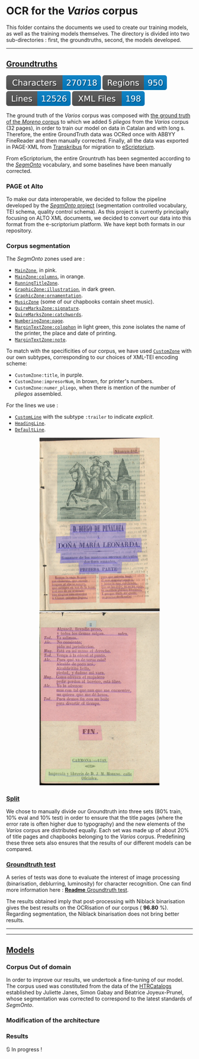# OCR for the _Varios_ corpus #

This folder contains the documents we used to create our training models, as well as the training models themselves. The directory is divided into two sub-directories : first, the groundtruths, second, the models developed.
******
## [Groundtruths](https://github.com/DesenrollandoElCordel/FoNDUE-Spanish-chapbooks-Dataset/tree/main/Grountruth) ##
![characters badge](badges/characters.svg) ![regions badge](badges/regions.svg) ![lines badge](badges/lines.svg) ![files badge](badges/files.svg)

The ground truth of the _Varios_ corpus was composed with [the ground truth of the _Moreno_ corpus](https://github.com/DesenrollandoElCordel/Moreno-OCR-files/tree/main/Moreno-GroundTruth) to which we added 5 _pliegos_ from the _Varios_ corpus (32 pages), in order to train our model on data in Catalan and with long s. Therefore, the entire GroundTruth data was OCRed once with ABBYY FineReader and then manually corrected. Finally, all the data was exported in PAGE-XML from [Transkribus](https://readcoop.eu/transkribus/?sc=Transkribus) for migration to [eScriptorium](https://gitlab.inria.fr/scripta/escriptorium). 

From eScriptorium, the entire Grountruth has been segmented according to the [_SegmOnto_](https://github.com/SegmOnto/Guidelines) vocabulary, and some baselines have been manually corrected. 

### PAGE ot Alto ###

To make our data interoperable, we decided to follow the pipeline developed by the [_SegmOnto_ project](https://hal.archives-ouvertes.fr/hal-03336528) (segmentation controlled vocabulary, TEI schema, quality control schema). As this project is currently  principally focusing on ALTO XML documents, we decided to convert our data into this format from the e-scriptorium platform. 
We have kept both formats in our repository.

### Corpus segmentation ####

The _SegmOnto_ zones used are : 

- [`MainZone`](https://github.com/SegmOnto/Guidelines/blob/main/zones/MainZone/MainZone.md), in pink.
- [`MainZone:columns`](https://github.com/SegmOnto/Guidelines/blob/main/zones/MainZone/MainZone.md), in orange.
- [`RunningTitleZone`](https://github.com/SegmOnto/Guidelines/blob/main/zones/RunningTitleZone/RunningTitleZone.md).
- [`GraphicZone:illustration`](https://github.com/SegmOnto/Guidelines/blob/main/zones/GraphicZone/DecorationZone.md), in dark green.
- [`GraphicZone:ornamentation`](https://github.com/SegmOnto/Guidelines/blob/main/zones/GraphicZone/DecorationZone.md). 
- [`MusicZone`](https://github.com/SegmOnto/Guidelines/blob/main/zones/MusicZone/MusicZone.md) (some of our chapbooks contain sheet music). 
- [`QuireMarksZone:signature`](https://github.com/SegmOnto/Guidelines/blob/main/zones/QuireMarksZone/QuireMarksZone.md).
- [`QuireMarksZone:catchwords`](https://github.com/SegmOnto/Guidelines/blob/main/zones/QuireMarksZone/QuireMarksZone.md).
- [`NumberingZone:page`](https://github.com/SegmOnto/Guidelines/blob/main/zones/NumberingZone/NumberingZone.md).
- [`MarginTextZone:colophon`](https://github.com/SegmOnto/Guidelines/blob/main/zones/MarginTextZone/MarginTextZone.md) in light green, this zone isolates the name of the printer, the place and date of printing.
- [`MarginTextZone:note`](https://github.com/SegmOnto/Guidelines/blob/main/zones/MarginTextZone/MarginTextZone.md).

To match with the specificities of our corpus, we have used [`CustomZone`](https://github.com/SegmOnto/Guidelines/blob/main/zones/CustomZone/CustomZone.md) with our own subtypes, corresponding to our choices of XML-TEI encoding scheme: 

- `CustomZone:title`, in purple. 
- `CustomZone:impresorNum`, in brown, for printer's numbers.
- `CustomZone:numer_pliego`, when there is mention of the number of _pliegos_ assembled.
 
For the lines we use : 
-  [`CustomLine`](https://github.com/SegmOnto/Guidelines/blob/main/lines/CustomLine/CustomLine.md) with the subtype `:trailer` to indicate _explicit_. 
-  [`HeadingLine`](https://github.com/SegmOnto/Guidelines/blob/main/lines/HeadingLine/HeadingLine.md). 
-  [`DefaultLine`](https://github.com/SegmOnto/Guidelines/blob/main/lines/DefaultLine/DefaultLine.md).
<p class="float" align="center">
    <img src="Readme-picture/Moreno_172.png" width="325"/>
  <img src="Readme-picture/Moreno_097.png" width="325"/>
  </p>
 


### [Split](https://github.com/DesenrollandoElCordel/FoNDUE-Spanish-chapbooks-Dataset/tree/main/Grountruth/Split) ####

We chose to manually divide our Groundtruth into three sets (80% train, 10% eval and 10% test) in order to ensure that the title pages (where the error rate is often higher due to typography) and the new elements of the _Varios_ corpus are distributed equally. Each set was made up of about 20% of title pages and chapbooks belonging to the _Varios_ corpus. Predefining these three sets also ensures that the results of our different models can be compared.

### [Groundtruth test](https://github.com/DesenrollandoElCordel/FoNDUE-Spanish-chapbooks-Dataset/tree/main/Varios-GroundTruth-TEST) ####

A series of tests was done to evaluate the interest of image processing (binarisation, deblurring, luminosity) for character recognition. 
One can find more information here : [__Readme__ Groundtruth test](https://github.com/DesenrollandoElCordel/FoNDUE-Spanish-chapbooks-Dataset/blob/main/Varios-GroundTruth-TEST/README.md). 

The results obtained imply that post-processing with Niblack binarisation gives the best results on the OCRisation of our corpus ( **96.80** %). Regarding segmentation, the Niblack binarisation does not bring better results. 
_____________
_____________

## [Models](https://github.com/DesenrollandoElCordel/FoNDUE-Spanish-chapbooks-Dataset/tree/main/Models) ###


### Corpus Out of domain ####

In order to improve our results, we undertook a fine-tuning of our model. The corpus used was constituted from the data of the [HTRCatalogs](https://github.com/Juliettejns/cataloguesSegmentationOCR/) established by Juliette Janes, Simon Gabay and Béatrice Joyeux-Prunel, whose segmentation was corrected to correspond to the latest standards of _SegmOnto_. 

### Modification of the architecture ####

### Results ####

:arrows_clockwise: In progress !
